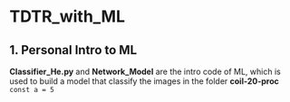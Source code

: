 # TDTR_with_ML

## 1. Personal Intro to ML
**Classifier_He.py** and **Network_Model** are the intro code of ML, which is used to build a model that classify the images in the folder **coil-20-proc** `const a = 5 `

